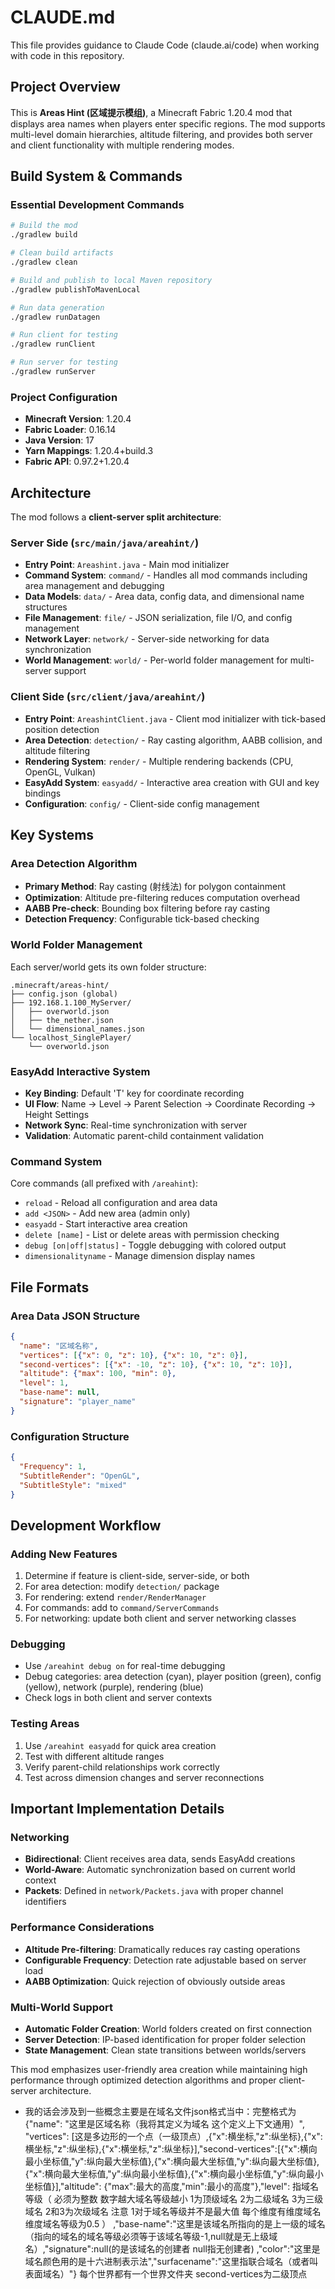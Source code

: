 # CLAUDE.md

This file provides guidance to Claude Code (claude.ai/code) when working with code in this repository.

## Project Overview

This is **Areas Hint (区域提示模组)**, a Minecraft Fabric 1.20.4 mod that displays area names when players enter specific regions. The mod supports multi-level domain hierarchies, altitude filtering, and provides both server and client functionality with multiple rendering modes.

## Build System & Commands

### Essential Development Commands

```bash
# Build the mod
./gradlew build

# Clean build artifacts
./gradlew clean

# Build and publish to local Maven repository
./gradlew publishToMavenLocal

# Run data generation
./gradlew runDatagen

# Run client for testing
./gradlew runClient

# Run server for testing
./gradlew runServer
```

### Project Configuration

- **Minecraft Version**: 1.20.4
- **Fabric Loader**: 0.16.14
- **Java Version**: 17
- **Yarn Mappings**: 1.20.4+build.3
- **Fabric API**: 0.97.2+1.20.4

## Architecture

The mod follows a **client-server split architecture**:

### Server Side (`src/main/java/areahint/`)
- **Entry Point**: `Areashint.java` - Main mod initializer
- **Command System**: `command/` - Handles all mod commands including area management and debugging
- **Data Models**: `data/` - Area data, config data, and dimensional name structures
- **File Management**: `file/` - JSON serialization, file I/O, and config management
- **Network Layer**: `network/` - Server-side networking for data synchronization
- **World Management**: `world/` - Per-world folder management for multi-server support

### Client Side (`src/client/java/areahint/`)
- **Entry Point**: `AreashintClient.java` - Client mod initializer with tick-based position detection
- **Area Detection**: `detection/` - Ray casting algorithm, AABB collision, and altitude filtering
- **Rendering System**: `render/` - Multiple rendering backends (CPU, OpenGL, Vulkan)
- **EasyAdd System**: `easyadd/` - Interactive area creation with GUI and key bindings
- **Configuration**: `config/` - Client-side config management

## Key Systems

### Area Detection Algorithm
- **Primary Method**: Ray casting (射线法) for polygon containment
- **Optimization**: Altitude pre-filtering reduces computation overhead
- **AABB Pre-check**: Bounding box filtering before ray casting
- **Detection Frequency**: Configurable tick-based checking

### World Folder Management
Each server/world gets its own folder structure:
```
.minecraft/areas-hint/
├── config.json (global)
├── 192.168.1.100_MyServer/
│   ├── overworld.json
│   ├── the_nether.json
│   └── dimensional_names.json
└── localhost_SinglePlayer/
    └── overworld.json
```

### EasyAdd Interactive System
- **Key Binding**: Default 'T' key for coordinate recording
- **UI Flow**: Name → Level → Parent Selection → Coordinate Recording → Height Settings
- **Network Sync**: Real-time synchronization with server
- **Validation**: Automatic parent-child containment validation

### Command System
Core commands (all prefixed with `/areahint`):
- `reload` - Reload all configuration and area data
- `add <JSON>` - Add new area (admin only)
- `easyadd` - Start interactive area creation
- `delete [name]` - List or delete areas with permission checking
- `debug [on|off|status]` - Toggle debugging with colored output
- `dimensionalityname` - Manage dimension display names

## File Formats

### Area Data JSON Structure
```json
{
  "name": "区域名称",
  "vertices": [{"x": 0, "z": 10}, {"x": 10, "z": 0}],
  "second-vertices": [{"x": -10, "z": 10}, {"x": 10, "z": 10}],
  "altitude": {"max": 100, "min": 0},
  "level": 1,
  "base-name": null,
  "signature": "player_name"
}
```

### Configuration Structure
```json
{
  "Frequency": 1,
  "SubtitleRender": "OpenGL",
  "SubtitleStyle": "mixed"
}
```

## Development Workflow

### Adding New Features
1. Determine if feature is client-side, server-side, or both
2. For area detection: modify `detection/` package
3. For rendering: extend `render/RenderManager`
4. For commands: add to `command/ServerCommands`
5. For networking: update both client and server networking classes

### Debugging
- Use `/areahint debug on` for real-time debugging
- Debug categories: area detection (cyan), player position (green), config (yellow), network (purple), rendering (blue)
- Check logs in both client and server contexts

### Testing Areas
1. Use `/areahint easyadd` for quick area creation
2. Test with different altitude ranges
3. Verify parent-child relationships work correctly
4. Test across dimension changes and server reconnections

## Important Implementation Details

### Networking
- **Bidirectional**: Client receives area data, sends EasyAdd creations
- **World-Aware**: Automatic synchronization based on current world context
- **Packets**: Defined in `network/Packets.java` with proper channel identifiers

### Performance Considerations
- **Altitude Pre-filtering**: Dramatically reduces ray casting operations
- **Configurable Frequency**: Detection rate adjustable based on server load
- **AABB Optimization**: Quick rejection of obviously outside areas

### Multi-World Support
- **Automatic Folder Creation**: World folders created on first connection
- **Server Detection**: IP-based identification for proper folder selection
- **State Management**: Clean state transitions between worlds/servers

This mod emphasizes user-friendly area creation while maintaining high performance through optimized detection algorithms and proper client-server architecture.
- 我的话会涉及到一些概念主要是在域名文件json格式当中：完整格式为{"name": "这里是区域名称（我将其定义为域名 这个定义上下文通用）", "vertices": [这是多边形的一个点（一级顶点）,{"x":横坐标,"z":纵坐标},{"x":横坐标,"z":纵坐标},{"x":横坐标,"z":纵坐标}],"second-vertices":[{"x":横向最小坐标值,"y":纵向最大坐标值},{"x":横向最大坐标值,"y":纵向最大坐标值},{"x":横向最大坐标值,"y":纵向最小坐标值},{"x":横向最小坐标值,"y":纵向最小坐标值}],"altitude": {"max":最大的高度,"min":最小的高度"},"level": 指域名等级（ 必须为整数 数字越大域名等级越小 1为顶级域名 2为二级域名 3为三级域名 2和3为次级域名 注意 1对于域名等级并不是最大值 每个维度有维度域名 维度域名等级为0.5 ） ,"base-name":"这里是该域名所指向的是上一级的域名（指向的域名的域名等级必须等于该域名等级-1,null就是无上级域名）,"signature":null(的是该域名的创建者 null指无创建者) ,"color":"这里是域名颜色用的是十六进制表示法","surfacename":"这里指联合域名（或者叫表面域名）"} 每个世界都有一个世界文件夹 second-vertices为二级顶点